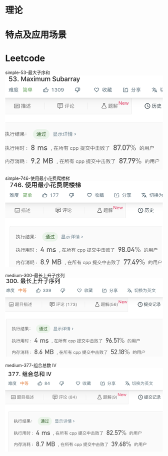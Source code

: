 # 理论
# 特点及应用场景
# Leetcode
simple-53-最大子序和
![image](https://github.com/PseudoProgrammer/leetcode_analysis/blob/PseudoProgrammer-patch-3/algorithms/dynamic_planning/picture/Maximum_Subarray.png)

simple-746-使用最小花费爬楼梯
![image](https://github.com/PseudoProgrammer/leetcode_analysis/blob/PseudoProgrammer-patch-3/algorithms/dynamic_planning/picture/Min_Cost_Climbing_Stairs.png)

medium-300-最长上升子序列
![image](https://github.com/PseudoProgrammer/leetcode_analysis/blob/PseudoProgrammer-patch-3/algorithms/dynamic_planning/picture/Longest_Increasing_Subsequence.png)

medium-377-组合总数 IV  
![image](https://github.com/PseudoProgrammer/leetcode_analysis/blob/PseudoProgrammer-patch-3/algorithms/dynamic_planning/picture/Combination_Sum_IV.png)

